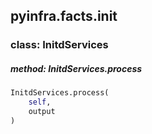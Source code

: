 ## pyinfra.facts.init


### class: InitdServices

##### method: InitdServices.process

```py
InitdServices.process(
    self,
    output
)
```
